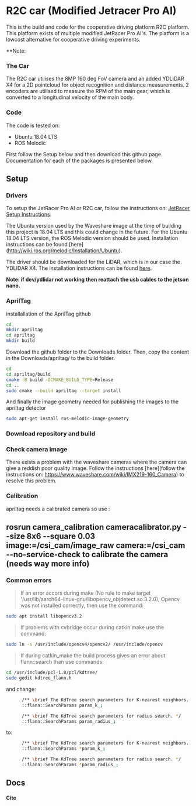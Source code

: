 # R2C car (Modified Jetracer Pro AI)

This is the build and code for the cooperative driving platform R2C platform. This platform exists of multiple modified JetRacer Pro AI's. The platform is a lowcost alternative for cooperative driving experiments.




**Note: 


### The Car

The R2C car utilises the 8MP 160 deg FoV camera and an added YDLIDAR X4 for a 2D pointcloud for object recognition and distance measurements. 2 encoders are utilised to measure the RPM of the main gear, which is converted to a longitudinal velocity of the main body. 


### Code

The code is tested on:
* Ubuntu 18.04 LTS
* ROS Melodic

First follow the Setup below and then download this github page. Documentation for each of the packages is presented below.

## Setup

### Drivers
To setup the JetRacer Pro AI or R2C car, follow the instructions on: [JetRacer Setup Instructions](https://www.waveshare.com/wiki/JetRacer_AI_Kit).

The Ubuntu version used by the Waveshare image at the time of building this project is 18.04 LTS and this could change in the future. For the Ubuntu 18.04 LTS version, the ROS Melodic version should be used. Installation instructions can be found [here] (http://wiki.ros.org/melodic/Installation/Ubuntu).

The driver should be downloaded for the LiDAR, which is in our case the YDLIDAR X4. The installation instructions can be found [here](https://github.com/YDLIDAR/YDLidar-SDK).

**Note: if dev/ydlidar not working then reattach the usb cables to the jetson nano.**


### AprilTag


installallation of the AprilTag github

```bash
cd
mkdir apriltag
cd apriltag
mkdir build
```

Download the github folder to the Downloads folder. Then, copy the content in the Downloads/apriltag/ to the build folder.

```bash
cd
cd apriltag/build
cmake -B build -DCMAKE_BUILD_TYPE=Release
cd ..
sudo cmake --build apriltag --target install
```

And finally the image geometry needed for publishing the images to the apriltag detector

```bash
sudo apt-get install ros-melodic-image-geometry
```

### Download repository and build




### Check camera image

There exists a problem with the waveshare cameras where the camera can give a reddish poor quality image. Follow the instructions [here](follow the instructions on: https://www.waveshare.com/wiki/IMX219-160_Camera) to resolve this problem. 

### Calibration

apriltag needs a calibrated camera so use :


rosrun camera_calibration cameracalibrator.py --size 8x6 --square 0.03 image:=/csi_cam/image_raw camera:=/csi_cam --no-service-check
to calibrate the camera
(needs way more info)
--


### Common errors

> If an error accors during make (No rule to make target '/usr/lib/aarch64-linux-gnu/libopencv_objdetect.so.3.2.0), Opencv was not installed correctly, then use the command:
```bash
sudo apt install libopencv3.2
```

> If problems with cvbridge occur during catkin make use the command:
```bash
sudo ln -s /usr/include/opencv4/opencv2/ /usr/include/opencv
```

> If during catkin_make the build process gives an error about flann::search than use commands:
```bash
cd /usr/include/pcl-1.8/pcl/kdtree/
sudo gedit kdtree_flann.h
```

and change:
```bash
      /** \brief The KdTree search parameters for K-nearest neighbors. */
      ::flann::SearchParams param_k_;

      /** \brief The KdTree search parameters for radius search. */
      ::flann::SearchParams param_radius_;
```
to:
```bash
      /** \brief The KdTree search parameters for K-nearest neighbors. */
      ::flann::SearchParams *param_k_;

      /** \brief The KdTree search parameters for radius search. */
      ::flann::SearchParams *param_radius_;
```
## Docs




#### Cite
